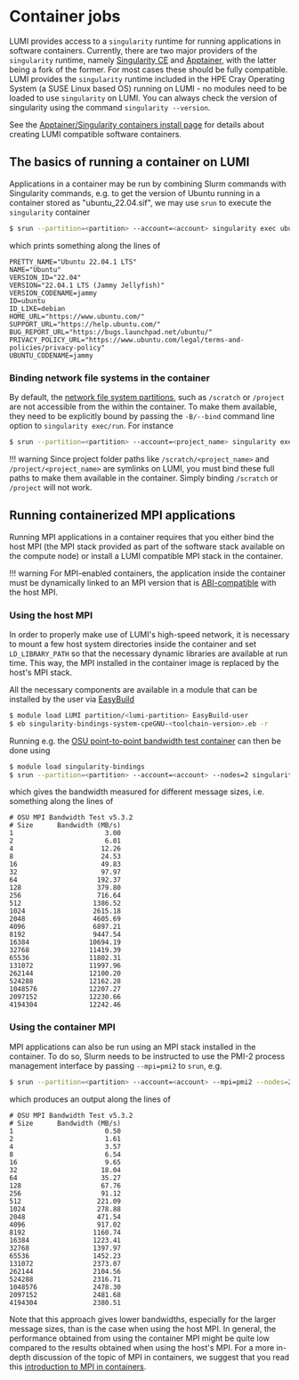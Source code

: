 [singularityce]: https://docs.sylabs.io/guides/latest/user-guide/
[apptainer]: http://apptainer.org/docs/user/main/index.html
[mpich-abi]: https://www.mpich.org/abi/
[permedcoe-mpi]: https://permedcoe.github.io/mpi-in-container
[easybuild-install]: ../../software/installing/easybuild.md
[containers-install]: ../../software/containers/singularity.md
[data-storage-options]: ../../storage/index.md

# Container jobs

LUMI provides access to a `singularity` runtime for running applications in
software containers. Currently, there are two major providers of the
`singularity` runtime, namely [Singularity CE][singularityce] and
[Apptainer][apptainer], with the latter being a fork of the former. For most
cases these should be fully compatible. LUMI provides the `singularity` runtime
included in the HPE Cray Operating System (a SUSE Linux based OS) running on
LUMI - no modules need to be loaded to use `singularity` on LUMI. You can
always check the version of singularity using the command `singularity
--version`.

See the [Apptainer/Singularity containers install page][containers-install] for
details about creating LUMI compatible software containers.

## The basics of running a container on LUMI

Applications in a container may be run by combining Slurm commands with
Singularity commands, e.g. to get the version of Ubuntu running in a container
stored as "ubuntu_22.04.sif", we may use `srun` to execute the `singularity`
container

```bash
$ srun --partition=<partition> --account=<account> singularity exec ubuntu_21.04.sif cat /etc/os-release
```

which prints something along the lines of

```text
PRETTY_NAME="Ubuntu 22.04.1 LTS"
NAME="Ubuntu"
VERSION_ID="22.04"
VERSION="22.04.1 LTS (Jammy Jellyfish)"
VERSION_CODENAME=jammy
ID=ubuntu
ID_LIKE=debian
HOME_URL="https://www.ubuntu.com/"
SUPPORT_URL="https://help.ubuntu.com/"
BUG_REPORT_URL="https://bugs.launchpad.net/ubuntu/"
PRIVACY_POLICY_URL="https://www.ubuntu.com/legal/terms-and-policies/privacy-policy"
UBUNTU_CODENAME=jammy
```

### Binding network file systems in the container

By default, the [network file system partitions][data-storage-options], such as
`/scratch` or `/project` are not accessible from the within the container. To
make them available, they need to be explicitly bound by passing the
`-B/--bind` command line option to `singularity exec/run`. For instance

```bash
$ srun --partition=<partition> --account=<project_name> singularity exec -B /scratch/<project_name> ubuntu_21.04.sif ls /scratch/<account>
```

!!! warning
    Since project folder paths like `/scratch/<project_name>` and
    `/project/<project_name>` are symlinks on LUMI, you must bind these full
    paths to make them available in the container. Simply binding `/scratch` or
    `/project` will not work.

## Running containerized MPI applications

Running MPI applications in a container requires that you either bind the host
MPI (the MPI stack provided as part of the software stack available on the
compute node) or install a LUMI compatible MPI stack in the container.

!!! warning
    For MPI-enabled containers, the application inside the container must be
    dynamically linked to an MPI version that is [ABI-compatible][mpich-abi]
    with the host MPI.

### Using the host MPI

In order to properly make use of LUMI's high-speed network, it is necessary to
mount a few host system directories inside the container and set
`LD_LIBRARY_PATH` so that the necessary dynamic libraries are available at run
time. This way, the MPI installed in the container image is replaced by the
host's MPI stack.

All the necessary components are available in a module that can be installed
by the user via [EasyBuild][easybuild-install]

```bash
$ module load LUMI partition/<lumi-partition> EasyBuild-user
$ eb singularity-bindings-system-cpeGNU-<toolchain-version>.eb -r
```

Running e.g. the [OSU point-to-point bandwidth test
container](../../software/containers/singularity.md#building-lumi-mpi-compatible-containers)
can then be done using

```bash
$ module load singularity-bindings
$ srun --partition=<partition> --account=<account> --nodes=2 singularity run mpi_osu.sif
```

which gives the bandwidth measured for different message sizes, i.e. something
along the lines of

```text
# OSU MPI Bandwidth Test v5.3.2
# Size      Bandwidth (MB/s)
1                       3.00
2                       6.01
4                      12.26
8                      24.53
16                     49.83
32                     97.97
64                    192.37
128                   379.80
256                   716.64
512                  1386.52
1024                 2615.18
2048                 4605.69
4096                 6897.21
8192                 9447.54
16384               10694.19
32768               11419.39
65536               11802.31
131072              11997.96
262144              12100.20
524288              12162.28
1048576             12207.27
2097152             12230.66
4194304             12242.46
```

### Using the container MPI

MPI applications can also be run using an MPI stack installed in the container.
To do so, Slurm needs to be instructed to use the PMI-2 process management
interface by passing `--mpi=pmi2` to `srun`, e.g.

```bash
$ srun --partition=<partition> --account=<account> --mpi=pmi2 --nodes=2 singularity run mpi_osu.sif
```

which produces an output along the lines of

```text
# OSU MPI Bandwidth Test v5.3.2
# Size      Bandwidth (MB/s)
1                       0.50
2                       1.61
4                       3.57
8                       6.54
16                      9.65
32                     18.04
64                     35.27
128                    67.76
256                    91.12
512                   221.09
1024                  278.88
2048                  471.54
4096                  917.02
8192                 1160.74
16384                1223.41
32768                1397.97
65536                1452.23
131072               2373.07
262144               2104.56
524288               2316.71
1048576              2478.30
2097152              2481.68
4194304              2380.51
```

Note that this approach gives lower bandwidths, especially for the larger
message sizes, than is the case when using the host MPI. In general, the
performance obtained from using the container MPI might be quite low compared
to the results obtained when using the host's MPI. For a more in-depth
discussion of the topic of MPI in containers, we suggest that you read this
[introduction to MPI in containers][permedcoe-mpi].
